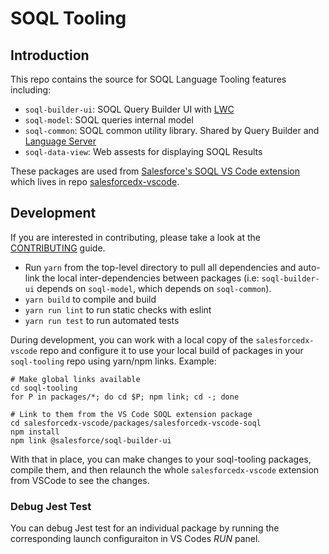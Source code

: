# SOQL Tooling

## Introduction

This repo contains the source for SOQL Language Tooling features including:

- `soql-builder-ui`: SOQL Query Builder UI with [LWC](https://lwc.dev/)
- `soql-model`: SOQL queries internal model
- `soql-common`: SOQL common utility library. Shared by Query Builder and [Language Server](https://github.com/forcedotcom/soql-language-server)
- `soql-data-view`: Web assests for displaying SOQL Results

These packages are used from [Salesforce's SOQL VS Code extension](https://marketplace.visualstudio.com/items?itemName=salesforce.salesforcedx-vscode-soql) which lives in repo [salesforcedx-vscode](https://github.com/forcedotcom/salesforcedx-vscode).

## Development

If you are interested in contributing, please take a look at the [CONTRIBUTING](CONTRIBUTING.md) guide.

- Run `yarn` from the top-level directory to pull all dependencies and auto-link the local inter-dependencies between packages (i.e: `soql-builder-ui` depends on `soql-model`, which depends on `soql-common`).
- `yarn build` to compile and build
- `yarn run lint` to run static checks with eslint
- `yarn run test` to run automated tests

During development, you can work with a local copy of the `salesforcedx-vscode` repo and configure it to use your local build of packages in your `soql-tooling` repo using yarn/npm links. Example:

```
# Make global links available
cd soql-tooling
for P in packages/*; do cd $P; npm link; cd -; done

# Link to them from the VS Code SOQL extension package
cd salesforcedx-vscode/packages/salesforcedx-vscode-soql
npm install
npm link @salesforce/soql-builder-ui
```

With that in place, you can make changes to your soql-tooling packages, compile them, and then relaunch the whole `salesforcedx-vscode` extension from VSCode to see the changes.

### Debug Jest Test

You can debug Jest test for an individual package by running the corresponding launch configuraiton in VS Codes _RUN_ panel.
